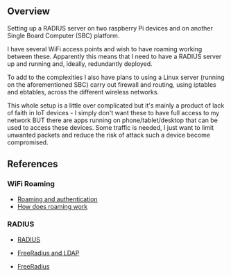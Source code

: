 ## Overview

Setting up a RADIUS server on two raspberry Pi devices and on another Single 
Board Computer (SBC) platform.

I have several WiFi access points and wish to have roaming working between 
these.  Apparently this means that I need to have a RADIUS server up and 
running and, ideally, redundantly deployed.

To add to the complexities I also have plans to using a Linux server (running
on the aforementioned SBC) carry out firewall and routing, using iptables and 
ebtables, across the different wireless networks.

This whole setup is a little over complicated but it's mainly a product of 
lack of faith in IoT devices - I simply don't want these to have full access 
to my network BUT there are apps running on phone/tablet/desktop that can be
used to access these devices.  Some traffic is needed, I just want to limit 
unwanted packets and reduce the risk of attack such a device become compromised.




## References

### WiFi Roaming

* [Roaming and authentication](http://www.revolutionwifi.net/revolutionwifi/2012/02/wi-fi-roaming-analysis-part-2-roaming.html)
* [How does roaming work](https://www.hometoys.com/demystifying-wi-fi-roaming/)


### RADIUS

* [RADIUS](https://networkradius.com/blog/security/wifi-security-with-radius/)

* [FreeRadius and LDAP](https://www.tldp.org/HOWTO/archived/LDAP-Implementation-HOWTO/radius.html)
* [FreeRadius](http://freeradius.org)






